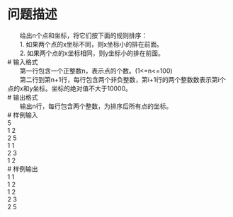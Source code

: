 <div id="pcont1" style="margin-top:20px; display:block;">

# 问题描述

<div class="pdcont">　　给出n个点和坐标，将它们按下面的规则排序：<br/>
　　1. 如果两个点的x坐标不同，则x坐标小的排在前面。<br/>
　　2. 如果两个点的x坐标相同，则y坐标小的排在前面。</div>
# 输入格式

<div class="pdcont">　　第一行包含一个正整数n，表示点的个数。(1&lt;=n&lt;=100)<br/>
　　第二行到第n+1行，每行包含两个非负整数，第i+1行的两个整数数表示第i个点的x和y坐标。坐标的绝对值不大于10000。</div>
# 输出格式

<div class="pdcont">　　输出n行，每行包含两个整数，为排序后所有点的坐标。</div>
# 样例输入

<div class="pddata">5<br/>
1 2<br/>
2 5<br/>
1 1<br/>
2 3<br/>
1 2</div>
# 样例输出

<div class="pddata">1 1<br/>
1 2<br/>
1 2<br/>
2 3<br/>
2 5</div>

</div>
